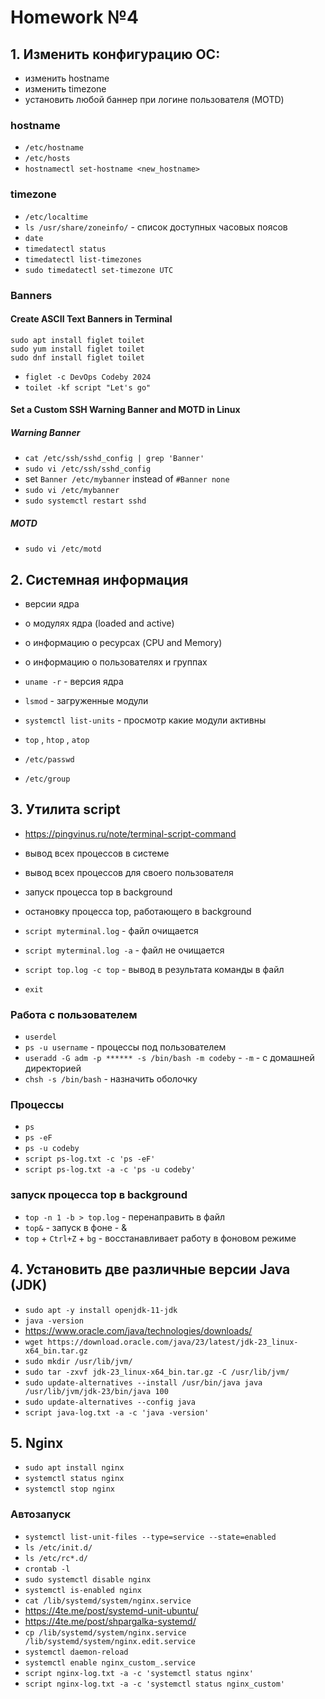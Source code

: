 # Homework №4

## 1. Изменить конфигурацию ОС:

- изменить hostname
- изменить timezone
- установить любой баннер при логине пользователя (MOTD)

### hostname

- ```/etc/hostname```
- ```/etc/hosts```
- ```hostnamectl set-hostname <new_hostname>```

### timezone

- ```/etc/localtime```
- ```ls /usr/share/zoneinfo/``` - список доступных часовых поясов
- ```date```
- ```timedatectl status```
- ```timedatectl list-timezones```
- ```sudo timedatectl set-timezone UTC```

### Banners

#### Create ASCII Text Banners in Terminal

```
sudo apt install figlet toilet
sudo yum install figlet toilet
sudo dnf install figlet toilet
```
- ```figlet -c DevOps Codeby 2024```
- ```toilet -kf script "Let's go"```

#### Set a Custom SSH Warning Banner and MOTD in Linux

##### Warning Banner

- ```cat /etc/ssh/sshd_config | grep 'Banner'```
- ```sudo vi /etc/ssh/sshd_config```
- set ```Banner /etc/mybanner``` instead of ```#Banner none```
- ```sudo vi /etc/mybanner```
- ```sudo systemctl restart sshd```

##### MOTD

- ```sudo vi /etc/motd```


## 2. Системная информация

- версии ядра
- o модулях ядра (loaded and active)
- o информацию о ресурсах (CPU and Memory)
- o информацию о пользователях и группах

- ```uname -r``` - версия ядра
- ```lsmod``` - загруженные модули
- ```systemctl list-units``` - просмотр какие модули активны
- ```top``` , ```htop``` , ```atop```
- ```/etc/passwd```
- ```/etc/group```


## 3. Утилита script

- https://pingvinus.ru/note/terminal-script-command
- вывод всех процессов в системе
- вывод всех процессов для своего пользователя
- запуск процесса top в background
- остановку процесса top, работающего в background

- ```script myterminal.log``` - файл очищается
- ```script myterminal.log -a``` - файл не очищается
- ```script top.log -c top``` - вывод в результата команды в файл
- ```exit```

### Работа с пользователем

- ```userdel```
- ```ps -u username``` - процессы под пользователем
- ```useradd -G adm -p ****** -s /bin/bash -m codeby``` - ```-m``` - с домашней директорией
- ```chsh -s /bin/bash``` - назначить оболочку


### Процессы

- ```ps```
- ```ps -eF```
- ```ps -u codeby```
- ```script ps-log.txt -c 'ps -eF'```
- ```script ps-log.txt -a -c 'ps -u codeby'```


### запуск процесса top в background

- ```top -n 1 -b > top.log``` - перенаправить в файл
- ```top&``` - запуск в фоне - &
- ```top``` + ```Ctrl+Z``` + ```bg``` - восстанавливает работу в фоновом режиме

## 4. Установить две различные версии Java (JDK)

- ```sudo apt -y install openjdk-11-jdk```
- ```java -version```
- https://www.oracle.com/java/technologies/downloads/
- ```wget https://download.oracle.com/java/23/latest/jdk-23_linux-x64_bin.tar.gz```
- ```sudo mkdir /usr/lib/jvm/```
- ```sudo tar -zxvf jdk-23_linux-x64_bin.tar.gz -C /usr/lib/jvm/```
- ```sudo update-alternatives --install /usr/bin/java java /usr/lib/jvm/jdk-23/bin/java 100```
- ```sudo update-alternatives --config java```
- ```script java-log.txt -a -c 'java -version'```

## 5. Nginx

- ```sudo apt install nginx```
- ```systemctl status nginx```
- ```systemctl stop nginx```

### Автозапуск

- ```systemctl list-unit-files --type=service --state=enabled```
- ```ls /etc/init.d/```
- ```ls /etc/rc*.d/```
- ```crontab -l```
- ```sudo systemctl disable nginx```
- ```systemctl is-enabled nginx```
- ```cat /lib/systemd/system/nginx.service```
- https://4te.me/post/systemd-unit-ubuntu/
- https://4te.me/post/shpargalka-systemd/
- ```cp /lib/systemd/system/nginx.service /lib/systemd/system/nginx.edit.service```
- ```systemctl daemon-reload```
- ```systemctl enable nginx_custom_.service```
- ```script nginx-log.txt -a -c 'systemctl status nginx'```
- ```script nginx-log.txt -a -c 'systemctl status nginx_custom'```